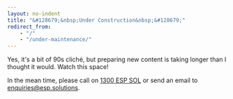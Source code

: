 ```yaml
---
layout: no-indent
title: "&#128679;&nbsp;Under Construction&nbsp;&#128679;"
redirect_from:
    - "/"
    - "/under-maintenance/"
---
```


Yes, it's a bit of 90s cliché, but preparing new content is taking longer than I thought it would. Watch this space!

In the mean time, please call on <a href="tel:1300377765">1300&nbsp;ESP&nbsp;SOL</a> or send an email to <a href="mailto:enquiries@esp.solutions">enquiries@esp.solutions</a>.
